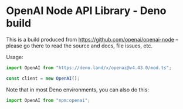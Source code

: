 # OpenAI Node API Library - Deno build

This is a build produced from https://github.com/openai/openai-node – please go
there to read the source and docs, file issues, etc.

Usage:

```ts
import OpenAI from "https://deno.land/x/openai@v4.43.0/mod.ts";

const client = new OpenAI();
```

Note that in most Deno environments, you can also do this:

```ts
import OpenAI from "npm:openai";
```
